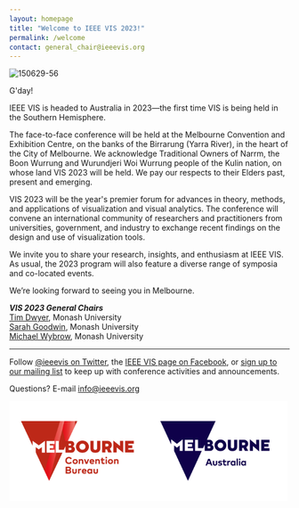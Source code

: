 ```yaml
---
layout: homepage
title: "Welcome to IEEE VIS 2023!"
permalink: /welcome
contact: general_chair@ieeevis.org
---
```


![150629-56](https://user-images.githubusercontent.com/63034693/223620624-c0efcf2e-d7ac-4ee2-9479-b4f4e7dfaf67.jpg)


G'day!

IEEE VIS is headed to Australia in 2023—the first time VIS is being held in the Southern Hemisphere. 

The face-to-face conference will be held at the Melbourne Convention and Exhibition Centre, on the banks of the Birrarung (Yarra River), in the heart of the City of Melbourne. We acknowledge Traditional Owners of Narrm, the Boon Wurrung and Wurundjeri Woi Wurrung people of the Kulin nation, on whose land VIS 2023 will be held. We pay our respects to their Elders past, present and emerging.

VIS 2023 will be the year's premier forum for advances in theory, methods, and applications of visualization and visual analytics. The conference will convene an international community of researchers and practitioners from universities, government, and industry to exchange recent findings on the design and use of visualization tools.

We invite you to share your research, insights, and enthusiasm at IEEE VIS. As usual, the 2023 program will also feature a diverse range of symposia and co-located events.

We’re looking forward to seeing you in Melbourne.




***VIS 2023 General Chairs***<br/>
[Tim Dwyer](https://ialab.it.monash.edu/~dwyer/), Monash University<br/>
[Sarah Goodwin](https://research.monash.edu/en/persons/sarah-goodwin/), Monash University<br/>
[Michael Wybrow](https://research.monash.edu/en/persons/michael-wybrow), Monash University<br/>


----

Follow [@ieeevis on Twitter](https://twitter.com/ieeevis), the [IEEE VIS page on Facebook](https://www.facebook.com/ieeevis), or [sign up to our mailing list](https://ieeevis.us20.list-manage.com/subscribe?u=874d4e627b4758f4438963e98&id=6c036e3c40) to keep up with conference activities and announcements.

Questions? E-mail [info@ieeevis.org](mailto:info@ieeevis.org)

[<img align="left" src="assets/supporters/MCB_Logo_Colour_border.png" width="250px" title="https://www.visitmelbourne.com/">](https://www.visitmelbourne.com/)
[<img src="assets/supporters/Melbourne-Australia-logo-528w_border.png"  width="250px" title="https://www.melbournecb.com.au/">](https://www.melbournecb.com.au/)

